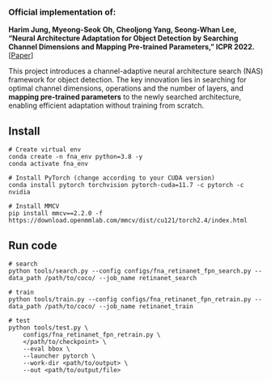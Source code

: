 ### Official implementation of:

**Harim Jung, Myeong-Seok Oh, Cheoljong Yang, Seong-Whan Lee, “Neural Architecture Adaptation for Object Detection by Searching Channel Dimensions and Mapping Pre-trained Parameters,” ICPR 2022.** [[Paper](https://arxiv.org/pdf/2206.08509)]

This project introduces a channel-adaptive neural architecture search (NAS) framework for object detection. The key innovation lies in searching for optimal channel dimensions, operations and the number of layers, and **mapping pre-trained parameters** to the newly searched architecture, enabling efficient adaptation without training from scratch.

## Install
```
# Create virtual env
conda create -n fna_env python=3.8 -y
conda activate fna_env

# Install PyTorch (change according to your CUDA version)
conda install pytorch torchvision pytorch-cuda=11.7 -c pytorch -c nvidia

# Install MMCV
pip install mmcv==2.2.0 -f https://download.openmmlab.com/mmcv/dist/cu121/torch2.4/index.html
```

## Run code
```
# search
python tools/search.py --config configs/fna_retinanet_fpn_search.py --data_path /path/to/coco/ --job_name retinanet_search

# train
python tools/train.py --config configs/fna_retinanet_fpn_retrain.py --data_path /path/to/coco/ --job_name retinanet_train

# test
python tools/test.py \
    configs/fna_retinanet_fpn_retrain.py \
    </path/to/checkpoint> \
    --eval bbox \
    --launcher pytorch \
    --work-dir <path/to/output> \
    --out <path/to/output/file>
```
